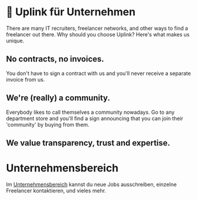 # 🫅 Uplink für Unternehmen

There are many IT recruiters, freelancer networks, and other ways to find a freelancer out there. Why should you choose Uplink? Here's what makes us unique.

## No contracts, no invoices.

You don't have to sign a contract with us and you'll never receive a separate invoice from us.

## We're (really) a community.

Everybody likes to call themselves a community nowadays. Go to any department store and you'll find a sign announcing that you can join their 'community' by buying from them.

## We value transparency, trust and expertise.

# Unternehmensbereich

Im [Unternehmensbereich](https://app.uplink.tech/) kannst du neue Jobs ausschreiben, einzelne Freelancer kontaktieren, und vieles mehr.
